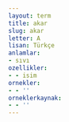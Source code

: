 ```yaml
---
layout: term
title: akar
slug: akar
letter: A
lisan: Türkçe
anlamlar:
- sıvı
ozellikler:
- - isim
ornekler:
- - ''
orneklerkaynak:
- - ''
---
```

